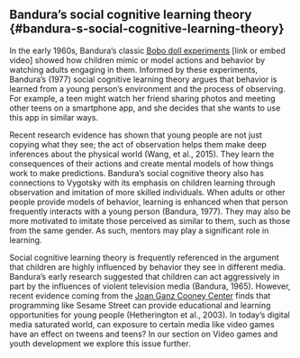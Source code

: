 ## Bandura’s social cognitive learning theory {#bandura-s-social-cognitive-learning-theory}

In the early 1960s, Bandura’s classic [Bobo doll experiments](https://www.youtube.com/watch?v=dmBqwWlJg8U&t=49s) [link or embed video] showed how children mimic or model actions and behavior by watching adults engaging in them. Informed by these experiments, Bandura’s (1977) social cognitive learning theory argues that behavior is learned from a young person’s environment and the process of observing. For example, a teen might watch her friend sharing photos and meeting other teens on a smartphone app, and she decides that she wants to use this app in similar ways.

Recent research evidence has shown that young people are not just copying what they see; the act of observation helps them make deep inferences about the physical world (Wang, et al., 2015). They learn the consequences of their actions and create mental models of how things work to make predictions. Bandura’s social cognitive theory also has connections to Vygotsky with its emphasis on children learning through observation and imitation of more skilled individuals. When adults or other people provide models of behavior, learning is enhanced when that person frequently interacts with a young person (Bandura, 1977). They may also be more motivated to imitate those perceived as similar to them, such as those from the same gender. As such, mentors may play a significant role in learning.

Social cognitive learning theory is frequently referenced in the argument that children are highly influenced by behavior they see in different media. Bandura’s early research suggested that children can act aggressively in part by the influences of violent television media (Bandura, 1965). However, recent evidence coming from the [Joan Ganz Cooney Center](http://www.joanganzcooneycenter.org/) finds that programming like Sesame Street can provide educational and learning opportunities for young people (Hetherington et al., 2003). In today’s digital media saturated world, can exposure to certain media like video games have an effect on tweens and teens? In our section on Video games and youth development we explore this issue further.